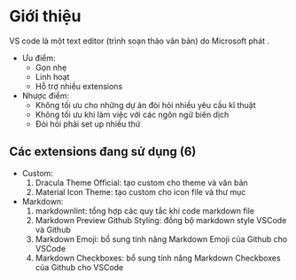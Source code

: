 # Giới thiệu

VS code là một text editor (trình soạn thảo văn bản) do Microsoft phát .

- Ưu điểm:
  - Gọn nhẹ
  - Linh hoạt
  - Hỗ trợ nhiều extensions
- Nhược điểm:
  - Không tối ưu cho những dự án đòi hỏi nhiều yêu cầu kĩ thuật
  - Không tối ưu khi làm việc với các ngôn ngữ biên dịch
  - Đòi hỏi phải set up nhiều thứ

## Các extensions đang sử dụng (6)

- Custom:
  1. Dracula Theme Official: tạo custom cho theme và văn bản
  2. Material Icon Theme: tạo custom cho icon file và thư mục
- Markdown:
  1. markdownlint: tổng hợp các quy tắc khi code markdown file
  2. Markdown Preview Github Styling: đồng bộ markdown style VSCode và Github
  3. Markdown Emoji: bổ sung tính năng Markdown Emoji của Github cho VSCode
  4. Markdown Checkboxes: bổ sung tính năng Markdown Checkboxes của Github cho VSCode
